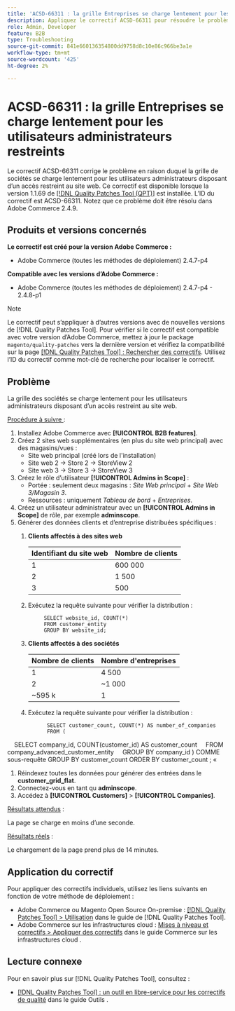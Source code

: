 ```yaml
---
title: 'ACSD-66311 : la grille Entreprises se charge lentement pour les utilisateurs administrateurs restreints'
description: Appliquez le correctif ACSD-66311 pour résoudre le problème d’Adobe Commerce en raison duquel la grille des sociétés se charge lentement pour les utilisateurs administrateurs disposant d’un accès restreint aux sites web.
role: Admin, Developer
feature: B2B
type: Troubleshooting
source-git-commit: 841e660136354800dd9758d8c10e86c966be3a1e
workflow-type: tm+mt
source-wordcount: '425'
ht-degree: 2%

---
```



# ACSD-66311 : la grille Entreprises se charge lentement pour les utilisateurs administrateurs restreints

Le correctif ACSD-66311 corrige le problème en raison duquel la grille de sociétés se charge lentement pour les utilisateurs administrateurs disposant d’un accès restreint au site web. Ce correctif est disponible lorsque la version 1.1.69 de [[!DNL Quality Patches Tool (QPT)]](/help/tools/quality-patches-tool/quality-patches-tool-to-self-serve-quality-patches.md) est installée. L’ID du correctif est ACSD-66311. Notez que ce problème doit être résolu dans Adobe Commerce 2.4.9.

## Produits et versions concernés

**Le correctif est créé pour la version Adobe Commerce :**

* Adobe Commerce (toutes les méthodes de déploiement) 2.4.7-p4

**Compatible avec les versions d’Adobe Commerce :**

* Adobe Commerce (toutes les méthodes de déploiement) 2.4.7-p4 - 2.4.8-p1

>[!NOTE]
>
>Le correctif peut s’appliquer à d’autres versions avec de nouvelles versions de [!DNL Quality Patches Tool]. Pour vérifier si le correctif est compatible avec votre version d’Adobe Commerce, mettez à jour le package `magento/quality-patches` vers la dernière version et vérifiez la compatibilité sur la page [[!DNL Quality Patches Tool] : Rechercher des correctifs](https://experienceleague.adobe.com/tools/commerce-quality-patches/index.html). Utilisez l’ID du correctif comme mot-clé de recherche pour localiser le correctif.

## Problème

La grille des sociétés se charge lentement pour les utilisateurs administrateurs disposant d’un accès restreint au site web.

<u>Procédure à suivre </u> :

1. Installez Adobe Commerce avec **[!UICONTROL B2B features]**.
1. Créez 2 sites web supplémentaires (en plus du site web principal) avec des magasins/vues :
   * Site web principal (créé lors de l&#39;installation)
   * Site web 2 → Store 2 → StoreView 2
   * Site web 3 → Store 3 → StoreView 3
1. Créez le rôle d’utilisateur **[!UICONTROL Admins in Scope]** :
   * Portée : seulement deux magasins : *Site Web principal* + *Site Web 3/Magasin 3*.
   * Ressources : uniquement *Tableau de bord* + *Entreprises*.
1. Créez un utilisateur administrateur avec un **[!UICONTROL Admins in Scope]** de rôle, par exemple **adminscope**.
1. Générer des données clients et d’entreprise distribuées spécifiques :
   1. **Clients affectés à des sites web**

      | Identifiant du site web | Nombre de clients |
      |------------|---------------------|
      | 1 | 600 000 |
      | 2 | 1 500 |
      | 3 | 500 |


   1. Exécutez la requête suivante pour vérifier la distribution :

      ```
           SELECT website_id, COUNT(*) 
           FROM customer_entity 
           GROUP BY website_id; 
      ```

   1. **Clients affectés à des sociétés**

      | Nombre de clients | Nombre d&#39;entreprises |
      |---------------------|---------------------|
      | 1 | 4 500 |
      | 2 | ~1 000 |
      | ~595 k | 1 |

   1. Exécutez la requête suivante pour vérifier la distribution :

      ```
            SELECT customer_count, COUNT(*) AS number_of_companies
            FROM (
      
            SELECT company_id, COUNT(customer_id) AS customer_count
            FROM company_advanced_customer_entity
            GROUP BY company_id
) COMME sous-requête
GROUP BY customer_count
ORDER BY customer_count ;
«

1. Réindexez toutes les données pour générer des entrées dans le **customer_grid_flat**.
1. Connectez-vous en tant qu **adminscope**.
1. Accédez à **[!UICONTROL Customers]** > **[!UICONTROL Companies]**.

<u>Résultats attendus</u> :

La page se charge en moins d’une seconde.

<u>Résultats réels</u> :

Le chargement de la page prend plus de 14 minutes.

## Application du correctif

Pour appliquer des correctifs individuels, utilisez les liens suivants en fonction de votre méthode de déploiement :

* Adobe Commerce ou Magento Open Source On-premise : [[!DNL Quality Patches Tool] > Utilisation](/help/tools/quality-patches-tool/usage.md) dans le guide de [!DNL Quality Patches Tool].
* Adobe Commerce sur les infrastructures cloud : [Mises à niveau et correctifs > Appliquer des correctifs](https://experienceleague.adobe.com/docs/commerce-cloud-service/user-guide/develop/upgrade/apply-patches.html) dans le guide Commerce sur les infrastructures cloud .

## Lecture connexe

Pour en savoir plus sur [!DNL Quality Patches Tool], consultez :

* [[!DNL Quality Patches Tool] : un outil en libre-service pour les correctifs de qualité](/help/tools/quality-patches-tool/quality-patches-tool-to-self-serve-quality-patches.md) dans le guide Outils .
